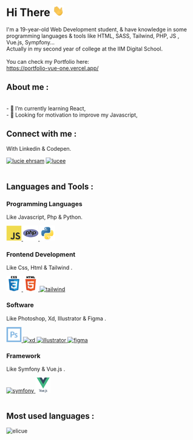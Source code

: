 
<h1 >Hi There <img src="hi.gif" width="30px"></h1>


I'm a 19-year-old Web Development student, & have knowledge in some programming languages & tools like HTML, SASS, Tailwind, PHP, JS , Vue.js, Sympfony...
<br>
        Actually in my second year of college at the IIM Digital School. 
<br>
<br>
        You can check my Portfolio here: <br>
        https://portfolio-vue-one.vercel.app/
<br>
<h2 align="left">About me :</h2>   
<br>
- 🌱 I’m currently learning React,
<br>
- 🤔 Looking for motivation to improve my Javascript,
<br>       
<h2 align="left">Connect with me :</h2>  
<p>With Linkedin & Codepen.</p>
<div>
        <a href="https://www.linkedin.com/in/lucie-ehrsam-4a6348222/" target="blank"><img align="center" src="https://raw.githubusercontent.com/rahuldkjain/github-profile-readme-generator/master/src/images/icons/Social/linked-in-alt.svg" alt="lucie ehrsam" height="30" width="40" /></a>
        <a href="https://codepen.io/lucee" target="blank"><img align="center" src="https://raw.githubusercontent.com/rahuldkjain/github-profile-readme-generator/master/src/images/icons/Social/codepen.svg" alt="lucee" height="30" width="40" /></a>
        
</div>    
<br>
<h2 align="left">Languages and Tools : </h2>
<h3>Programming Languages </h3>
<p>Like Javascript, Php & Python.</p>
<div align="left" class="web">
        <a href="https://developer.mozilla.org/en-US/docs/Web/JavaScript" target="_blank" rel="noreferrer"> <img src="https://raw.githubusercontent.com/devicons/devicon/master/icons/javascript/javascript-original.svg" alt="javascript" width="40" height="40"/> </a> 
        <a href="https://www.php.net" target="_blank" rel="noreferrer"> <img src="https://raw.githubusercontent.com/devicons/devicon/master/icons/php/php-original.svg" alt="php" width="40" height="40"/> </a> 
        <a href="https://www.python.org" target="_blank" rel="noreferrer"> <img src="https://raw.githubusercontent.com/devicons/devicon/master/icons/python/python-original.svg" alt="python" width="40" height="40"/> </a> 
    </div>
    <h3>Frontend Development</h3>    
<p>Like Css, Html & Tailwind .</p>
    <div align="left" class="web">
        <a href="https://www.w3schools.com/css/" target="_blank" rel="noreferrer"> <img src="https://raw.githubusercontent.com/devicons/devicon/master/icons/css3/css3-original-wordmark.svg" alt="css3" width="40" height="40"/> </a> 
        <a href="https://www.w3.org/html/" target="_blank" rel="noreferrer"> <img src="https://raw.githubusercontent.com/devicons/devicon/master/icons/html5/html5-original-wordmark.svg" alt="html5" width="40" height="40"/> </a> 
        <a href="https://tailwindcss.com/" target="_blank" rel="noreferrer"> <img src="https://www.vectorlogo.zone/logos/tailwindcss/tailwindcss-icon.svg" alt="tailwind" width="40" height="40"/> </a>
    </div>
    <h3>Software</h3>    
<p>Like Photoshop, Xd, Illustrator & Figma .</p>
    <div class="crea">           
        <a href="https://www.photoshop.com/en" target="_blank" rel="noreferrer"> <img src="https://raw.githubusercontent.com/devicons/devicon/master/icons/photoshop/photoshop-line.svg" alt="photoshop" width="40" height="40"/> </a> 
        <a href="https://www.adobe.com/products/xd.html" target="_blank" rel="noreferrer"> <img src="https://cdn.worldvectorlogo.com/logos/adobe-xd.svg" alt="xd" width="40" height="40"/> </a>
        <a href="https://www.adobe.com/in/products/illustrator.html" target="_blank" rel="noreferrer"> <img src="https://www.vectorlogo.zone/logos/adobe_illustrator/adobe_illustrator-icon.svg" alt="illustrator" width="40" height="40"/> </a> 
        <a href="https://www.figma.com/" target="_blank" rel="noreferrer"> <img src="https://www.vectorlogo.zone/logos/figma/figma-icon.svg" alt="figma" width="40" height="40"/> </a> 
    </div>   
    <h3>Framework</h3>    
<p>Like Symfony & Vue.js .</p>
    <div class="frame">           
        <a href="https://symfony.com" target="_blank" rel="noreferrer"> <img src="https://symfony.com/logos/symfony_black_03.svg" alt="symfony" width="40" height="40"/> </a>
             <a href="https://vuejs.org/" target="_blank" rel="noreferrer"> <img src="https://raw.githubusercontent.com/devicons/devicon/master/icons/vuejs/vuejs-original-wordmark.svg" alt="vuejs" width="40" height="40"/> </a>
    </div>   
<br>

<h2 align="left">Most used languages : </h2>
<p><img align="left" src="https://github-readme-stats.vercel.app/api/top-langs?username=elicue&show_icons=true&locale=en&layout=compact" alt="elicue" /></p>

<!--
**Elicue/Elicue** is a ✨ _special_ ✨ repository because its `README.md` (this file) appears on your GitHub profile.

Here are some ideas to get you started:

- 🔭 I’m currently working on ...
- 🌱 I’m currently learning ...
- 👯 I’m looking to collaborate on ...
- 🤔 I’m looking for help with ...
- 💬 Ask me about ...
- 📫 How to reach me: ...
- 😄 Pronouns: ...
- ⚡ Fun fact: ...
-->
